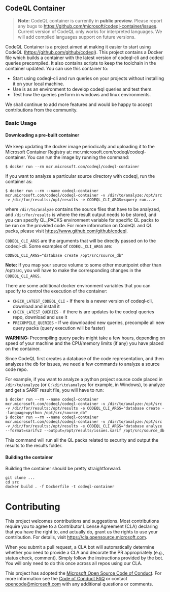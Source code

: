 ## CodeQL Container

> **Note:** CodeQL container is currently in **public preview**. Please report any bugs to https://github.com/microsoft/codeql-container/issues.
> Current version of CodeQL only works for interpreted languages. We will add compiled languages support on future versions.

CodeQL Container is a project aimed at making it easier to start using CodeQL (https://github.com/github/codeql). This project
contains a Docker file which builds a container with the latest version of codeql-cli and codeql queries precompiled. 
It also contains scripts to keep the toolchain in the container updated. You can use this container to:

* Start using codeql-cli and run queries on your projects without installing it on your local machine.
* Use is as an environment to develop codeql queries and test them.
* Test how the queries perform in windows and linux environments.

We shall continue to add more features and would be happy to accept contributions from the community.

### Basic Usage

#### Downloading a pre-built container

We keep updating the docker image periodically and uploading it to the Microsoft Container Registry at: mcr.microsoft.com/codeql/codeql-container.
You can run the image by running the command:

```
$ docker run --rm mcr.microsoft.com/codeql/codeql-container
```

If you want to analyze a particular source directory with codeql, run the container as:

```
$ docker run --rm --name codeql-container mcr.microsoft.com/codeql/codeql-container -v /dir/to/analyze:/opt/src -v /dir/for/results:/opt/results -e CODEQL_CLI_ARGS=<query run...>
```
where `/dir/to/analyze` contains the source files that have to be analyzed, and `/dir/for/results` is where the result output 
needs to be stored, and you can specify QL_PACKS environment variable for specific QL packs to be run on the provided code.
For more information on CodeQL and QL packs, please visit https://www.github.com/github/codeql.

`CODEQL_CLI_ARGS` are the arguments that will be directly passed on to the codeql-cli. Some examples of `CODEQL_CLI_ARGS` are:

```
CODEQL_CLI_ARGS="database create /opt/src/source_db"
```

**Note:** If you map your source volume to some other mountpoint other than /opt/src, you will have to make the corresponding changes
in the `CODEQL_CLI_ARGS`.

There are some additional docker environment variables that you can specify to control the execution of the container:

* `CHECK_LATEST_CODEQL_CLI` - If there is a newer version of codeql-cli, download and install it
* `CHECK_LATEST_QUERIES` - if there is are updates to the codeql queries repo, download and use it
* `PRECOMPILE_QUERIES` - If we downloaded new queries, precompile all new query packs (query execution will be faster)

**WARNING:** Precompiling query packs might take a few hours, depending on speed of your machine and the CPU/memory limits (if any)
you have placed on the container.

Since CodeQL first creates a database of the code representation, and then analyzes the db for issues, we need a few commands to 
analyze a source code repo.

For example, if you want to analyze a python project source code placed in `/dir/to/analyze` (or `C:\dir\to\analyze` for example, in Windows), 
to analyze and get a SARIF result file, you will have to run:

```
$ docker run --rm --name codeql-container mcr.microsoft.com/codeql/codeql-container -v /dir/to/analyze:/opt/src -v /dir/for/results:/opt/results -e CODEQL_CLI_ARGS="database create --language=python /opt/src/source_db"
$ docker run --rm --name codeql-container mcr.microsoft.com/codeql/codeql-container -v /dir/to/analyze:/opt/src -v /dir/for/results:/opt/results -e CODEQL_CLI_ARGS="database analyze --format=sarifv2 --output=/opt/results/issues.sarif /opt/src/source_db
```

This command will run all the QL packs related to security and output the results to the results folder.

#### Building the container

Building the container should be pretty straightforward.

```
git clone ...
cd src
docker build . -f Dockerfile -t codeql-container
```

# Contributing

This project welcomes contributions and suggestions. Most contributions require you to agree to a
Contributor License Agreement (CLA) declaring that you have the right to, and actually do, grant us
the rights to use your contribution. For details, visit https://cla.opensource.microsoft.com.

When you submit a pull request, a CLA bot will automatically determine whether you need to provide
a CLA and decorate the PR appropriately (e.g., status check, comment). Simply follow the instructions
provided by the bot. You will only need to do this once across all repos using our CLA.

This project has adopted the [Microsoft Open Source Code of Conduct](https://opensource.microsoft.com/codeofconduct/).
For more information see the [Code of Conduct FAQ](https://opensource.microsoft.com/codeofconduct/faq/) or
contact [opencode@microsoft.com](mailto:opencode@microsoft.com) with any additional questions or comments.
